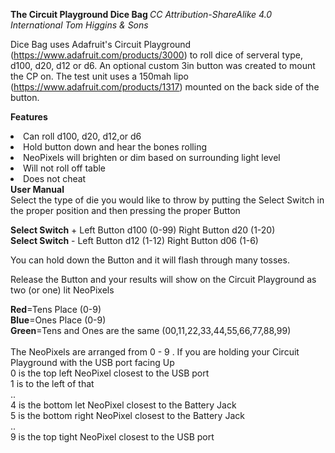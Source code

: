 <b>The Circuit Playground Dice Bag </b>
<i>CC Attribution-ShareAlike 4.0 International Tom Higgins & Sons </i>

Dice Bag uses Adafruit's Circuit Playground (https://www.adafruit.com/products/3000) to
roll dice of serveral type, d100, d20, d12 or d6. 
An optional custom 3in button was created to mount the CP on. The test unit uses a 150mah lipo 
(https://www.adafruit.com/products/1317) mounted on the back side of the button. 

<b>Features</b>
<li> Can roll d100, d20, d12,or d6
<li> Hold button down and hear the bones rolling
<li> NeoPixels will brighten or dim based on surrounding light level
<li> Will not roll off table 
<li> Does not cheat
<br>
<b>User Manual</b><br>
Select the type of die you would like to throw by putting the Select Switch in the proper position 
and then  pressing the proper Button

<b>Select Switch</b>  +    Left Button d100 (0-99)       Right Button d20 (1-20)  
<b>Select Switch</b>  -    Left Button  d12 (1-12)       Right Button d06 (1-6)  

You can hold down the Button and it will flash through many tosses.

Release the Button and your results will show on the Circuit Playground as two (or one) lit NeoPixels

<b>Red</b>=Tens Place (0-9)<br>
<b>Blue</b>=Ones Place (0-9)<br>
<b>Green</b>=Tens and Ones are the same (00,11,22,33,44,55,66,77,88,99)<br>
<br>
The NeoPixels are arranged from 0 - 9 . If you are holding your Circuit Playground with the USB port facing Up<br>
0 is the top left NeoPixel closest to the USB port<br>
1 is to the left of that<br>
..<br>
4 is the bottom let NeoPixel closest to the Battery Jack<br>
5 is the bottom right NeoPixel closest to the Battery Jack<br>
..<br>
9 is the top tight NeoPixel closest to the USB port<br>

